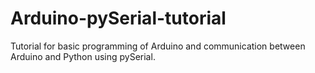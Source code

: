 # Arduino-pySerial-tutorial
Tutorial for basic programming of Arduino and communication between Arduino and Python using pySerial.
